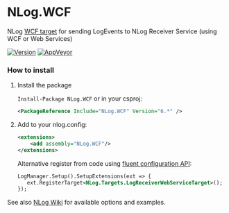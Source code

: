 # NLog.WCF
NLog [WCF target](https://github.com/NLog/NLog/wiki/LogReceiverService-target) for sending LogEvents to NLog Receiver Service (using WCF or Web Services)

[![Version](https://badge.fury.io/nu/NLog.WCF.svg)](https://www.nuget.org/packages/NLog.WCF)
[![AppVeyor](https://img.shields.io/appveyor/ci/nlog/NLog-WCF/master.svg)](https://ci.appveyor.com/project/nlog/NLog-WCF/branch/master)


### How to install

1) Install the package

    `Install-Package NLog.WCF` or in your csproj:

    ```xml
    <PackageReference Include="NLog.WCF" Version="6.*" />
    ```

2) Add to your nlog.config:

    ```xml
    <extensions>
        <add assembly="NLog.WCF"/>
    </extensions>
    ```

    Alternative register from code using [fluent configuration API](https://github.com/NLog/NLog/wiki/Fluent-Configuration-API):

    ```xml
    LogManager.Setup().SetupExtensions(ext => {
       ext.RegisterTarget<NLog.Targets.LogReceiverWebServiceTarget>();
    });
    ```

See also [NLog Wiki](https://github.com/NLog/NLog/wiki/LogReceiverService-target) for available options and examples.
